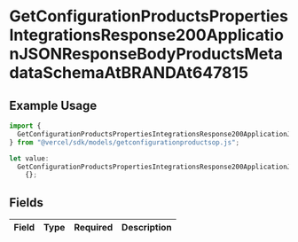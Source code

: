 # GetConfigurationProductsPropertiesIntegrationsResponse200ApplicationJSONResponseBodyProductsMetadataSchemaAtBRANDAt647815

## Example Usage

```typescript
import {
  GetConfigurationProductsPropertiesIntegrationsResponse200ApplicationJSONResponseBodyProductsMetadataSchemaAtBRANDAt647815,
} from "@vercel/sdk/models/getconfigurationproductsop.js";

let value:
  GetConfigurationProductsPropertiesIntegrationsResponse200ApplicationJSONResponseBodyProductsMetadataSchemaAtBRANDAt647815 =
    {};
```

## Fields

| Field       | Type        | Required    | Description |
| ----------- | ----------- | ----------- | ----------- |